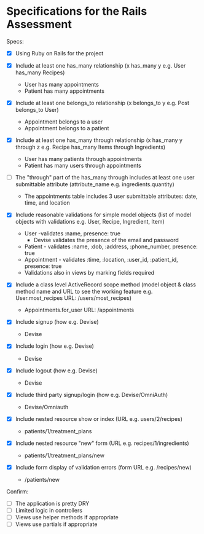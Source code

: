 # Specifications for the Rails Assessment

Specs:
- [x] Using Ruby on Rails for the project

- [X] Include at least one has_many relationship (x has_many y e.g. User has_many Recipes)
  * User has many appointments
  * Patient has many appointments

- [X] Include at least one belongs_to relationship (x belongs_to y e.g. Post belongs_to User)
  * Appointment belongs to a user
  * Appointment belongs to a patient

- [X] Include at least one has_many through relationship (x has_many y through z e.g. Recipe has_many Items through Ingredients)
  * User has many patients through appointments
  * Patient has many users through appointments

- [ ] The "through" part of the has_many through includes at least one user submittable attribute (attribute_name e.g. ingredients.quantity)
  * The appointments table includes 3 user submittable attributes: date, time, and location

- [X] Include reasonable validations for simple model objects (list of model objects with validations e.g. User, Recipe, Ingredient, Item)
  * User -validates :name, presence: true
      - Devise validates the presence of the email and password
  * Patient - validates :name, :dob, :address, :phone_number, presence: true
  * Appointment - validates :time, :location, :user_id, :patient_id, presence: true
  * Validations also in views by marking fields required

- [X] Include a class level ActiveRecord scope method (model object & class method name and URL to see the working feature e.g. User.most_recipes URL: /users/most_recipes)
  * Appointments.for_user URL: /appointments

- [X] Include signup (how e.g. Devise)
  * Devise

- [X] Include login (how e.g. Devise)

  * Devise
- [X] Include logout (how e.g. Devise)

  * Devise
- [X] Include third party signup/login (how e.g. Devise/OmniAuth)
  * Devise/Omniauth

- [X] Include nested resource show or index (URL e.g. users/2/recipes)
  * patients/1/treatment_plans

- [X] Include nested resource "new" form (URL e.g. recipes/1/ingredients)
  * patients/1/treatment_plans/new

- [X] Include form display of validation errors (form URL e.g. /recipes/new)
  * /patients/new

Confirm:
- [ ] The application is pretty DRY
- [ ] Limited logic in controllers
- [ ] Views use helper methods if appropriate
- [ ] Views use partials if appropriate
